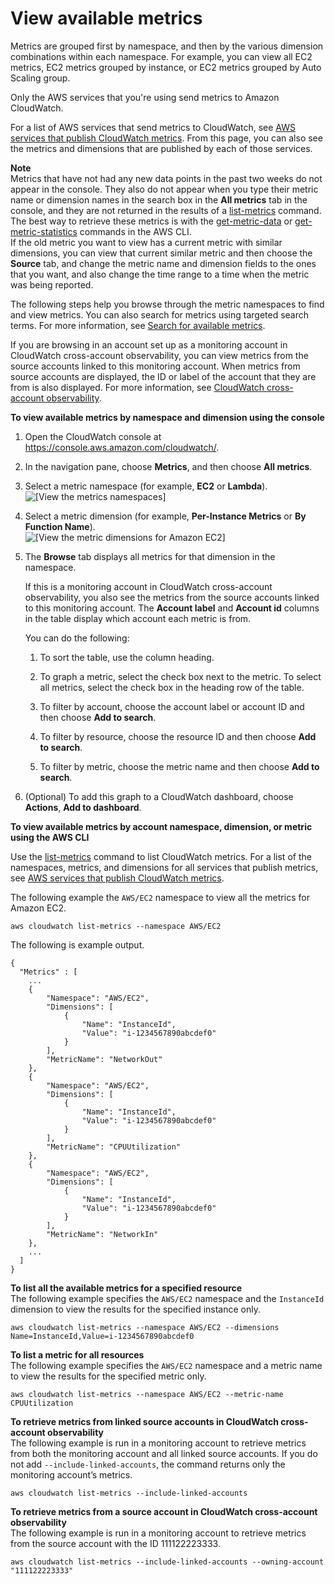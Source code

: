 # View available metrics<a name="viewing_metrics_with_cloudwatch"></a>

Metrics are grouped first by namespace, and then by the various dimension combinations within each namespace\. For example, you can view all EC2 metrics, EC2 metrics grouped by instance, or EC2 metrics grouped by Auto Scaling group\.

Only the AWS services that you're using send metrics to Amazon CloudWatch\.

For a list of AWS services that send metrics to CloudWatch, see [AWS services that publish CloudWatch metrics](aws-services-cloudwatch-metrics.md)\. From this page, you can also see the metrics and dimensions that are published by each of those services\.

**Note**  
Metrics that have not had any new data points in the past two weeks do not appear in the console\. They also do not appear when you type their metric name or dimension names in the search box in the **All metrics** tab in the console, and they are not returned in the results of a [list\-metrics](https://docs.aws.amazon.com/cli/latest/reference/cloudwatch/list-metrics.html) command\. The best way to retrieve these metrics is with the [get\-metric\-data](https://docs.aws.amazon.com/cli/latest/reference/cloudwatch/get-metric-data.html) or [get\-metric\-statistics](https://docs.aws.amazon.com/cli/latest/reference/cloudwatch/get-metric-statistics.html) commands in the AWS CLI\.  
If the old metric you want to view has a current metric with similar dimensions, you can view that current similar metric and then choose the **Source** tab, and change the metric name and dimension fields to the ones that you want, and also change the time range to a time when the metric was being reported\.

The following steps help you browse through the metric namespaces to find and view metrics\. You can also search for metrics using targeted search terms\. For more information, see [Search for available metrics](finding_metrics_with_cloudwatch.md)\.

If you are browsing in an account set up as a monitoring account in CloudWatch cross\-account observability, you can view metrics from the source accounts linked to this monitoring account\. When metrics from source accounts are displayed, the ID or label of the account that they are from is also displayed\. For more information, see [CloudWatch cross\-account observability](CloudWatch-Unified-Cross-Account.md)\.

**To view available metrics by namespace and dimension using the console**

1. Open the CloudWatch console at [https://console\.aws\.amazon\.com/cloudwatch/](https://console.aws.amazon.com/cloudwatch/)\.

1. In the navigation pane, choose **Metrics**, and then choose **All metrics**\.

1. Select a metric namespace \(for example, **EC2** or **Lambda**\)\.  
![\[View the metrics namespaces\]](http://docs.aws.amazon.com/AmazonCloudWatch/latest/monitoring/images/metric_view_categories.png)

1. Select a metric dimension \(for example, **Per\-Instance Metrics** or **By Function Name**\)\.  
![\[View the metric dimensions for Amazon EC2\]](http://docs.aws.amazon.com/AmazonCloudWatch/latest/monitoring/images/metric_view_metric_category.png)

1. The **Browse** tab displays all metrics for that dimension in the namespace\.

   If this is a monitoring account in CloudWatch cross\-account observability, you also see the metrics from the source accounts linked to this monitoring account\. The **Account label** and **Account id** columns in the table display which account each metric is from\.

   You can do the following:

   1. To sort the table, use the column heading\.

   1. To graph a metric, select the check box next to the metric\. To select all metrics, select the check box in the heading row of the table\.

   1. To filter by account, choose the account label or account ID and then choose **Add to search**\.

   1. To filter by resource, choose the resource ID and then choose **Add to search**\.

   1. To filter by metric, choose the metric name and then choose **Add to search**\.

1. \(Optional\) To add this graph to a CloudWatch dashboard, choose **Actions**, **Add to dashboard**\.

**To view available metrics by account namespace, dimension, or metric using the AWS CLI**

Use the [list\-metrics](https://docs.aws.amazon.com/cli/latest/reference/cloudwatch/list-metrics.html) command to list CloudWatch metrics\. For a list of the namespaces, metrics, and dimensions for all services that publish metrics, see [AWS services that publish CloudWatch metrics](aws-services-cloudwatch-metrics.md)\.

The following example the `AWS/EC2` namespace to view all the metrics for Amazon EC2\.

```
aws cloudwatch list-metrics --namespace AWS/EC2
```

The following is example output\.

```
{
  "Metrics" : [
    ...
    {
        "Namespace": "AWS/EC2",
        "Dimensions": [
            {
                "Name": "InstanceId",
                "Value": "i-1234567890abcdef0"
            }
        ],
        "MetricName": "NetworkOut"
    },
    {
        "Namespace": "AWS/EC2",
        "Dimensions": [
            {
                "Name": "InstanceId",
                "Value": "i-1234567890abcdef0"
            }
        ],
        "MetricName": "CPUUtilization"
    },
    {
        "Namespace": "AWS/EC2",
        "Dimensions": [
            {
                "Name": "InstanceId",
                "Value": "i-1234567890abcdef0"
            }
        ],
        "MetricName": "NetworkIn"
    },
    ...
  ]
}
```

**To list all the available metrics for a specified resource**  
The following example specifies the `AWS/EC2` namespace and the `InstanceId` dimension to view the results for the specified instance only\.

```
aws cloudwatch list-metrics --namespace AWS/EC2 --dimensions Name=InstanceId,Value=i-1234567890abcdef0
```

**To list a metric for all resources**  
The following example specifies the `AWS/EC2` namespace and a metric name to view the results for the specified metric only\.

```
aws cloudwatch list-metrics --namespace AWS/EC2 --metric-name CPUUtilization
```

**To retrieve metrics from linked source accounts in CloudWatch cross\-account observability**  
The following example is run in a monitoring account to retrieve metrics from both the monitoring account and all linked source accounts\. If you do not add `--include-linked-accounts`, the command returns only the monitoring account’s metrics\.

```
aws cloudwatch list-metrics --include-linked-accounts
```

**To retrieve metrics from a source account in CloudWatch cross\-account observability**  
The following example is run in a monitoring account to retrieve metrics from the source account with the ID 111122223333\.

```
aws cloudwatch list-metrics --include-linked-accounts --owning-account "111122223333"
```